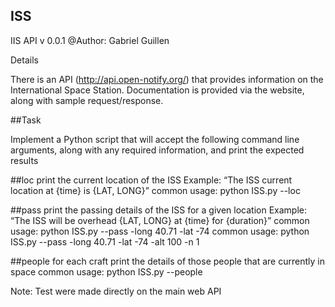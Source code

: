 ## ISS

IIS API v 0.0.1
@Author: Gabriel Guillen

Details

There is an API (http://api.open-notify.org/) that provides information on the International Space Station. Documentation is provided via the website, along with sample request/response.

##Task

Implement a Python script that will accept the following command line arguments, along with any required information, and print the expected results

##loc
    print the current location of the ISS
    Example: “The ISS current location at {time} is {LAT, LONG}”
    common usage: python ISS.py --loc
    
##pass
    print the passing details of the ISS for a given location
    Example: “The ISS will be overhead {LAT, LONG} at {time} for {duration}”
    common usage: python ISS.py --pass  -long 40.71  -lat -74
    common usage: python ISS.py --pass  -long 40.71  -lat -74 -alt 100 -n 1

##people
    for each craft print the details of those people that are currently in space
    common usage: python ISS.py --people

Note: Test were made directly on the main web API
